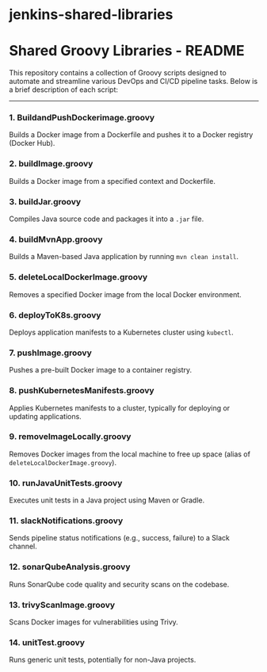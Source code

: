 # jenkins-shared-libraries

# Shared Groovy Libraries - README

This repository contains a collection of Groovy scripts designed to automate and streamline various DevOps and CI/CD pipeline tasks. Below is a brief description of each script:

---

### 1. **BuildandPushDockerimage.groovy**

Builds a Docker image from a Dockerfile and pushes it to a Docker registry (Docker Hub).

### 2. **buildImage.groovy**

Builds a Docker image from a specified context and Dockerfile.

### 3. **buildJar.groovy**

Compiles Java source code and packages it into a `.jar` file.

### 4. **buildMvnApp.groovy**

Builds a Maven-based Java application by running `mvn clean install`.

### 5. **deleteLocalDockerImage.groovy**

Removes a specified Docker image from the local Docker environment.

### 6. **deployToK8s.groovy**

Deploys application manifests to a Kubernetes cluster using `kubectl`.

### 7. **pushImage.groovy**

Pushes a pre-built Docker image to a container registry.

### 8. **pushKubernetesManifests.groovy**

Applies Kubernetes manifests to a cluster, typically for deploying or updating applications.

### 9. **removeImageLocally.groovy**

Removes Docker images from the local machine to free up space (alias of `deleteLocalDockerImage.groovy`).

### 10. **runJavaUnitTests.groovy**

Executes unit tests in a Java project using Maven or Gradle.

### 11. **slackNotifications.groovy**

Sends pipeline status notifications (e.g., success, failure) to a Slack channel.

### 12. **sonarQubeAnalysis.groovy**

Runs SonarQube code quality and security scans on the codebase.

### 13. **trivyScanImage.groovy**

Scans Docker images for vulnerabilities using Trivy.

### 14. **unitTest.groovy**

Runs generic unit tests, potentially for non-Java projects.
